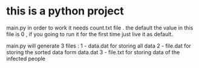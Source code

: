 # this is a python project

main.py in order to work it needs count.txt file . the default the value in this file is 0 , if you going to run it for the first time just live it as default. 

main.py will generate 3 files :
1 - data.dat for storing all data
2 - file.dat for storing the sorted data form data.dat 
3 - file.txt for storing data of the infected people  


